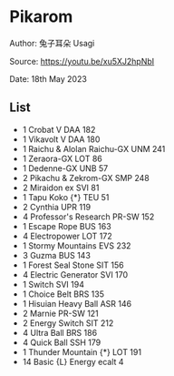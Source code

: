 # Pikarom

Author: 兔子耳朵 Usagi

Source: <https://youtu.be/xu5XJ2hpNbI>

Date: 18th May 2023

## List

* 1 Crobat V DAA 182
* 1 Vikavolt V DAA 180
* 1 Raichu & Alolan Raichu-GX UNM 241
* 1 Zeraora-GX LOT 86
* 1 Dedenne-GX UNB 57
* 2 Pikachu & Zekrom-GX SMP 248
* 2 Miraidon ex SVI 81
* 1 Tapu Koko {*} TEU 51
* 2 Cynthia UPR 119
* 4 Professor's Research PR-SW 152
* 1 Escape Rope BUS 163
* 4 Electropower LOT 172
* 1 Stormy Mountains EVS 232
* 3 Guzma BUS 143
* 1 Forest Seal Stone SIT 156
* 4 Electric Generator SVI 170
* 1 Switch SVI 194
* 1 Choice Belt BRS 135
* 1 Hisuian Heavy Ball ASR 146
* 2 Marnie PR-SW 121
* 2 Energy Switch SIT 212
* 4 Ultra Ball BRS 186
* 4 Quick Ball SSH 179
* 1 Thunder Mountain {*} LOT 191
* 14 Basic {L} Energy ecalt 4
